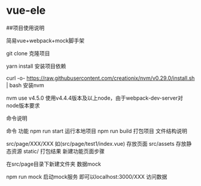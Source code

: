 # vue-ele

##项目使用说明

简易vue+webpack+mock脚手架

git clone 克隆项目

yarn install 安装项目依赖

curl -o- https://raw.githubusercontent.com/creationix/nvm/v0.29.0/install.sh | bash 安装nvm

nvm use v4.5.0 使用v4.4.4版本及以上node，由于webpack-dev-server对node版本要求

命令说明

命令	功能
npm run start	运行本地项目
npm run build	打包项目
文件结构说明

src/page/XXX/XXX 如(src/page/test1/index.vue) 存放页面
src/assets 存放静态资源
static/ 打包结果
新建功能页面步骤

在src/page目录下新建文件夹
数据mock

npm run mock 启动mock服务
即可以localhost:3000/XXX 访问数据